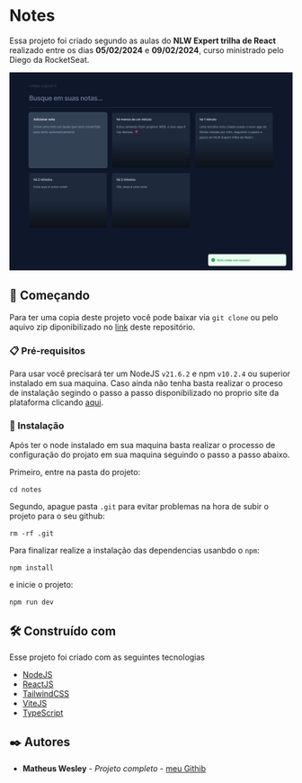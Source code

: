# Notes

Essa projeto foi criado segundo as aulas do __NLW Expert trilha de React__ realizado entre os dias __05/02/2024__ e __09/02/2024__, curso ministrado pelo Diego da RocketSeat.

![imagem de apresentação do projeto notes](./public/image.png)

## 🚀 Começando

Para ter uma copia deste projeto você pode baixar via ``git clone`` ou pelo aquivo zip diponibilizado no [link](https://github.com/MatheusWesley/notes) deste repositório.

### 📋 Pré-requisitos

Para usar você precisará ter um NodeJS ``v21.6.2`` e npm ``v10.2.4`` ou superior instalado em sua maquina. Caso ainda não tenha basta realizar o proceso de instalação segindo o passo a passo disponibilizado no proprio site da plataforma clicando [aqui](https://nodejs.org/).

### 🔧 Instalação

Após ter o node instalado em sua maquina basta realizar o processo de configuração do projato em sua maquina seguindo o passo a passo abaixo.

Primeiro, entre na pasta do projeto:
```console
cd notes
```
Segundo, apague pasta ``.git`` para evitar problemas na hora de subir o projeto para o seu github:
```console
rm -rf .git
```

Para finalizar realize a instalação das dependencias usanbdo o ``npm``:
```console
npm install
```

e inicie o projeto:
```console
npm run dev
```

## 🛠️ Construído com

Esse projeto foi criado com as seguintes tecnologias

* [NodeJS](https://nodejs.org/en)
* [ReactJS](https://react.dev/)
* [TailwindCSS](https://tailwindcss.com/)
* [ViteJS](https://vitejs.dev/)
* [TypeScript](https://www.typescriptlang.org/)

## ✒️ Autores

* **Matheus Wesley** - *Projeto completo* - [meu Githib](https://github.com/matheuswesley)